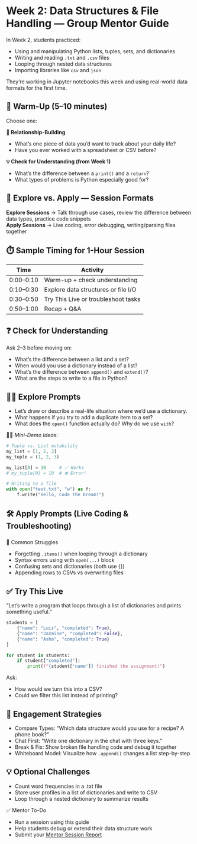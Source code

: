 # Week 2: Data Structures & File Handling — Group Mentor Guide

In Week 2, students practiced:

- Using and manipulating Python lists, tuples, sets, and dictionaries
- Writing and reading `.txt` and `.csv` files
- Looping through nested data structures
- Importing libraries like `csv` and `json`

They’re working in Jupyter notebooks this week and using real-world data formats for the first time.

## 🧊 Warm-Up (5–10 minutes)

Choose one:

**👋 Relationship-Building**
- What’s one piece of data you’d want to track about your daily life?
- Have you ever worked with a spreadsheet or CSV before?

**💡 Check for Understanding (from Week 1)**
- What’s the difference between a `print()` and a `return`?
- What types of problems is Python especially good for?

## 🧭 Explore vs. Apply — Session Formats

**Explore Sessions** → Talk through use cases, review the difference between data types, practice code snippets  
**Apply Sessions** → Live coding, error debugging, writing/parsing files together

## ⏱️ Sample Timing for 1-Hour Session

| Time      | Activity                             |
|-----------|--------------------------------------|
| 0:00–0:10 | Warm-up + check understanding        |
| 0:10–0:30 | Explore data structures or file I/O  |
| 0:30–0:50 | Try This Live or troubleshoot tasks  |
| 0:50–1:00 | Recap + Q&A                          |

## ❓ Check for Understanding

Ask 2–3 before moving on:

- What’s the difference between a list and a set?
- When would you use a dictionary instead of a list?
- What’s the difference between `append()` and `extend()`?
- What are the steps to write to a file in Python?

## 🧑‍🏫 Explore Prompts

- Let’s draw or describe a real-life situation where we’d use a dictionary.
- What happens if you try to add a duplicate item to a set?
- What does the `open()` function actually do? Why do we use `with`?

🧑‍💻 *Mini-Demo Ideas:*
```python
# Tuple vs. List mutability
my_list = [1, 2, 3]
my_tuple = (1, 2, 3)

my_list[0] = 10     # ✅ Works
# my_tuple[0] = 10  # ❌ Error!

# Writing to a file
with open("test.txt", "w") as f:
    f.write("Hello, Code the Dream!")
```

## 🛠️ Apply Prompts (Live Coding & Troubleshooting)

### 
🔧 Common Struggles
* Forgetting `.items()` when looping through a dictionary
* Syntax errors using with `open(...)` block
* Confusing sets and dictionaries (both use {})
* Appending rows to CSVs vs overwriting files

## ✅ Try This Live

“Let’s write a program that loops through a list of dictionaries and prints something useful.”

```python
students = [
    {"name": "Luis", "completed": True},
    {"name": "Jazmine", "completed": False},
    {"name": "Asha", "completed": True}
]

for student in students:
    if student["completed"]:
        print(f"{student['name']} finished the assignment!")
```

Ask:
* How would we turn this into a CSV?
* Could we filter this list instead of printing?

## 💬 Engagement Strategies
* Compare Types: “Which data structure would you use for a recipe? A phone book?”
* Chat First: “Write one dictionary in the chat with three keys.”
* Break & Fix: Show broken file handling code and debug it together
* Whiteboard Model: Visualize how `.append()` changes a list step-by-step

## 💡 Optional Challenges
* Count word frequencies in a .txt file
* Store user profiles in a list of dictionaries and write to CSV
* Loop through a nested dictionary to summarize results

✅ Mentor To-Do
* Run a session using this guide
* Help students debug or extend their data structure work
* Submit your [Mentor Session Report](https://airtable.com/appoSRJMlXH9KvE6w/shrp0jjRtoMyTXRzh)
